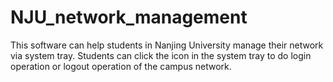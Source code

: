 # NJU_network_management
This software can help students in Nanjing University manage their network via system tray.
Students can click the icon in the system tray to do login operation or logout operation of the campus network.
